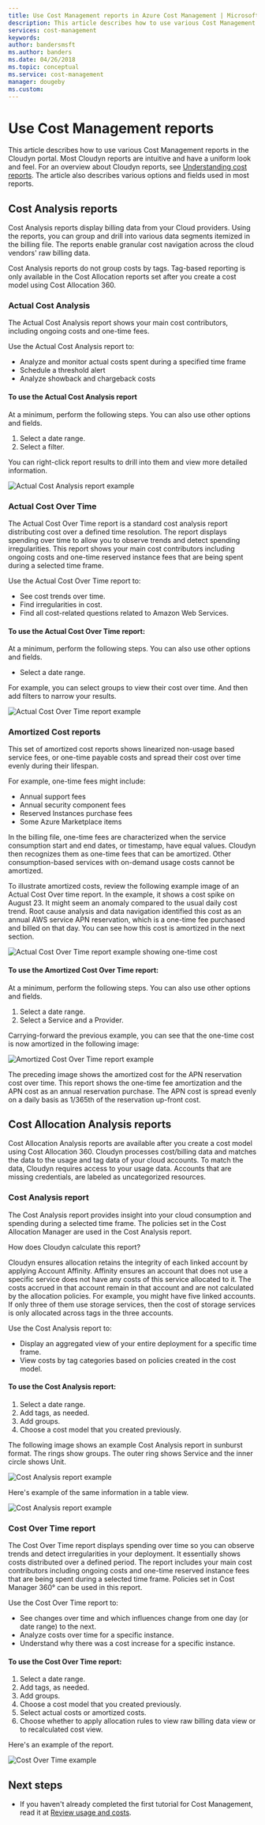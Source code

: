 ```yaml
---
title: Use Cost Management reports in Azure Cost Management | Microsoft Docs
description: This article describes how to use various Cost Management reports in the Cloudyn portal.
services: cost-management
keywords:
author: bandersmsft
ms.author: banders
ms.date: 04/26/2018
ms.topic: conceptual
ms.service: cost-management
manager: dougeby
ms.custom:
---
```


# Use Cost Management reports

This article describes how to use various Cost Management reports in the Cloudyn portal. Most Cloudyn reports are intuitive and have a uniform look and feel. For an overview about Cloudyn reports, see [Understanding cost reports](understanding-cost-reports.md). The article also describes various options and fields used in most reports.

## Cost Analysis reports

Cost Analysis reports display billing data from your Cloud providers. Using the reports, you can group and drill into various data segments itemized in the billing file. The reports enable granular cost navigation across the cloud vendors' raw billing data.

Cost Analysis reports do not group costs by tags. Tag-based reporting is only available in the Cost Allocation reports set after you create a cost model using Cost Allocation 360.

### Actual Cost Analysis

The Actual Cost Analysis report shows your main cost contributors, including ongoing costs and one-time fees.

 Use the Actual Cost Analysis report to:

- Analyze and monitor actual costs spent during a specified time frame
- Schedule a threshold alert
- Analyze showback and chargeback costs

#### To use the Actual Cost Analysis report

At a minimum, perform the following steps. You can also use other options and fields.

1. Select a date range.
2. Select a filter.

You can right-click report results to drill into them and view more detailed information.

![Actual Cost Analysis report example](./media/use-reports/actual-cost-analysis.png)

### Actual Cost Over Time

The Actual Cost Over Time report is a standard cost analysis report distributing cost over a defined time resolution. The report displays spending over time to allow you to observe trends and detect spending irregularities. This report shows your main cost contributors including ongoing costs and one-time reserved instance fees that are being spent during a selected time frame.

Use the Actual Cost Over Time report to:

- See cost trends over time.
- Find irregularities in cost.
- Find all cost-related questions related to Amazon Web Services.

#### To use the Actual Cost Over Time report:

At a minimum, perform the following steps. You can also use other options and fields.

- Select a date range.

For example, you can select groups to view their cost over time. And then add filters to narrow your results.

![Actual Cost Over Time report example](./media/use-reports/actual-cost-over-time.png)



### Amortized Cost reports

This set of amortized cost reports shows linearized non-usage based service fees, or one-time payable costs and spread their cost over time evenly during their lifespan.

For example, one-time fees might include:

- Annual support fees
- Annual security component fees
- Reserved Instances purchase fees
- Some Azure Marketplace items

In the billing file, one-time fees are characterized when the service consumption start and end dates, or timestamp, have equal values. Cloudyn then recognizes them as one-time fees that can be amortized. Other consumption-based services with on-demand usage costs cannot be amortized.

To illustrate amortized costs, review the following example image of an Actual Cost Over time report. In the example, it shows a cost spike on August 23. It might seem an anomaly compared to the usual daily cost trend. Root cause analysis and data navigation identified this cost as an annual AWS service APN reservation, which is a one-time fee purchased and billed on that day. You can see how this cost is amortized in the next section.

![Actual Cost Over Time report example showing one-time cost](./media/use-reports/actual-amort-example.png)

#### To use the Amortized Cost Over Time report:

At a minimum, perform the following steps. You can also use other options and fields.

1. Select a date range.
2. Select a Service and a Provider.

Carrying-forward the previous example, you can see that the one-time cost is now amortized in the following image:

![Amortized Cost Over Time report example](./media/use-reports/amort-cost-over-time.png)

The preceding image shows the amortized cost for the APN reservation cost over time. This report shows the one-time fee amortization and the APN cost as an annual reservation purchase. The APN cost is spread evenly on a daily basis as 1/365th of the reservation up-front cost.

## Cost Allocation Analysis reports

Cost Allocation Analysis reports are available after you create a cost model using Cost Allocation 360. Cloudyn processes cost/billing data and matches the data to the usage and tag data of your cloud accounts. To match the data, Cloudyn requires access to your usage data. Accounts that are missing credentials, are labeled as uncategorized resources.

### Cost Analysis report

The Cost Analysis report provides insight into your cloud consumption and spending during a selected time frame. The policies set in the Cost Allocation Manager are used in the Cost Analysis report.

How does Cloudyn calculate this report?

Cloudyn ensures allocation retains the integrity of each linked account by applying Account Affinity. Affinity ensures an account that does not use a specific service does not have any costs of this service allocated to it. The costs accrued in that account remain in that account and are not calculated by the allocation policies. For example, you might have five linked accounts. If only three of them use storage services, then the cost of storage services is only allocated across tags in the three accounts.

 Use the Cost Analysis report to:

- Display an aggregated view of your entire deployment for a specific time frame.
- View costs by tag categories based on policies created in the cost model.

#### To use the Cost Analysis report:

1. Select a date range.
2. Add tags, as needed.
3. Add groups.
4. Choose a cost model that you created previously.

The following image shows an example Cost Analysis report in sunburst format. The rings show groups. The outer ring shows Service and the inner circle shows Unit.

![Cost Analysis report example](./media/use-reports/cost-analysis01.png)



Here's example of the same information in a table view.

![Cost Analysis report example](./media/use-reports/cost-analysis02.png)



### Cost Over Time report

The Cost Over Time report displays spending over time so you can observe trends and detect irregularities in your deployment. It essentially shows costs distributed over a defined period. The report includes your main cost contributors including ongoing costs and one-time reserved instance fees that are being spent during a selected time frame. Policies set in Cost Manager 360° can be used in this report.

Use the Cost Over Time report to:

- See changes over time and which influences change from one day (or date range) to the next.
- Analyze costs over time for a specific instance.
- Understand why there was a cost increase for a specific instance.

#### To use the Cost Over Time report:

1. Select a date range.
2. Add tags, as needed.
3. Add groups.
4. Choose a cost model that you created previously.
5. Select actual costs or amortized costs.
6. Choose whether to apply allocation rules to view raw billing data view or to recalculated cost view.

Here's an example of the report.

![Cost Over Time example](./media/use-reports/cost-over-time.png)



## Next steps

- If you haven't already completed the first tutorial for Cost Management, read it at [Review usage and costs](tutorial-review-usage.md).
